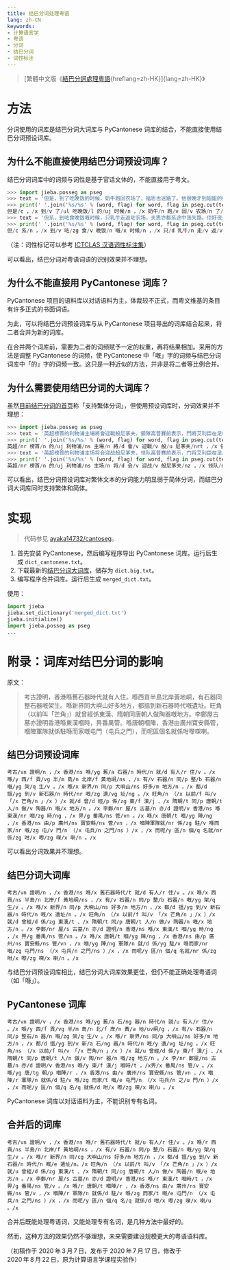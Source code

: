 ```yaml
---
title: 结巴分词处理粤语
lang: zh-CN
keywords:
- 计算语言学
- 粤语
- 分词
- 结巴分词
- 词性标注
---
```


> [繁體中文版《[結巴分詞處理粵語](hant/){hreflang=zh-HK}]{lang=zh-HK}》

# 方法

分词使用的词库是结巴分词大词库与 PyCantonese 词库的结合，不能直接使用结巴分词预设词库。

## 为什么不能直接使用结巴分词预设词库？

结巴分词词库中的词频与词性是基于官话文体的，不能直接用于粤文。

```python
>>> import jieba.posseg as pseg
>>> text = '但是，到了吃晚饭的时候，奶牛跑回农场了，福思也迷路了。他很晚才到姐姐的婚礼上，客人们已经在吃饭了。'
>>> print(' '.join('%s/%s' % (word, flag) for word, flag in pseg.cut(text)))
但是/c ，/x 到/v 了/ul 吃晚饭/l 的/uj 时候/n ，/x 奶牛/n 跑/v 回/v 农场/n 了/ul ，/x 福思/nr 也/d 迷路/n 了/ul 。/x 他/r 很/d 晚/tg 才/d 到/v 姐姐/n 的/uj 婚礼/n 上/f ，/x 客人/n 们/k 已经/d 在/p 吃饭/v 了/ul 。/x
>>> text = '但系，到咗食晚饭嘅时候，只乳牛走返咗农场，夫思亦都系途中荡失路。佢好夜先至到家姐嘅婚礼度，𠮶阵时啲客都已经喺度食紧饭啰。'
>>> print(' '.join('%s/%s' % (word, flag) for word, flag in pseg.cut(text)))
但/c 系/n ，/x 到/v 咗/zg 食/v 晚饭/n 嘅/x 时候/n ，/x 只/d 乳牛/n 走/v 返/v 咗/zg 农场/n ，/x 夫思/n 亦/d 都/d 系/v 途中/s 荡失路/i 。/x 佢/yg 好/a 夜/tg 先/d 至/p 到/v 家/q 姐/n 嘅/zg 婚礼/n 度/zg ，/x 𠮶/x 阵/ng 时/ng 啲/zg 客/ng 都/d 已经/d 喺/yg 度/q 食/v 紧/d 饭/n 啰/zg 。/x
```

（注：词性标记可以参考 [ICTCLAS 汉语词性标注集](https://gist.github.com/luw2007/6016931#ictclas-%E6%B1%89%E8%AF%AD%E8%AF%8D%E6%80%A7%E6%A0%87%E6%B3%A8%E9%9B%86)）

可以看出，结巴分词对粤语词语的识别效果并不理想。

## 为什么不能直接用 PyCantonese 词库？

PyCantonese 项目的语料库以对话语料为主，体裁较不正式，而粤文维基的条目有许多正式的书面词语。

为此，可以将结巴分词预设词库与从 PyCantonese 项目导出的词库结合起来，将二者合并为新的词库。

在合并两个词库前，需要为二者的词频赋予一定的权重，再将结果相加。采用的方法是调整 PyCantonese 的词频，使 PyCantonese 中「嘅」字的词频与结巴分词词库中「的」字的词频一致。这只是一种近似的方法，并非是将二者等比例合并。

## 为什么需要使用结巴分词的大词库？

虽然[目前结巴分词的首页](https://github.com/fxsjy/jieba/blob/67fa2e36e72f69d9134b8a1037b83fbb070b9775/README.md)称「支持繁体分词」，但使用预设词库时，分词效果并不理想：

```python
>>> import jieba.posseg as pseg
>>> text = '英超榜首的利物浦主場將會迎戰般尼茅夫，領隊高普賽前表示，門將艾利臣在足總盃對車路士的比賽中臀部肌肉受傷，今場以及下周中歐聯16強次回合對馬德里體育會的賽事，都肯定無法上陣。'
>>> print(' '.join('%s/%s' % (word, flag) for word, flag in pseg.cut(text)))
英超/nr 榜首/n 的/uj 利物浦/ns 主場/n 將/d 會/v 迎戰/v 般/u 尼茅夫/nrt ，/x 領隊/n 高普賽/nr 前/f 表示/v ，/x 門/n 將/d 艾利臣在足總/nr 盃/yg 對/p 車/n 路/n 士/ng 的/uj 比/p 賽/vn 中/f 臀部/n 肌肉/n 受傷/v ，/x 今/tg 場/q 以及/c 下周/t 中歐/ns 聯/v 16/m 強/a 次/q 回合/v 對/p 馬/nr 德里/ns 體育會/n 的/uj 賽事/n ，/x 都/d 肯定/v 無法上/l 陣/n 。/x
>>> text = '英超榜首的利物浦主场将会迎战般尼茅夫，领队高普赛前表示，门将艾利臣在足总杯对车路士的比赛中臀部肌肉受伤，今场以及下周中欧联16强次回合对马德里体育会的赛事，都肯定无法上阵。'
>>> print(' '.join('%s/%s' % (word, flag) for word, flag in pseg.cut(text)))
英超/nr 榜首/n 的/uj 利物浦/ns 主场/n 将/d 会/v 迎战/v 般尼茅夫/nz ，/x 领队/n 高普/nr 赛前/t 表示/v ，/x 门将/n 艾利臣/nr 在/p 足总杯/n 对/p 车路/n 士/ng 的/uj 比赛/vn 中/f 臀部/n 肌肉/n 受伤/v ，/x 今/tg 场/q 以及/c 下周/t 中欧/ns 联/v 16/m 强/a 次/q 回合/v 对/p 马德里/nr 体育/vn 会/v 的/uj 赛事/n ，/x 都/d 肯定/v 无法/n 上阵/v 。/x
```

可以看出，结巴分词预设词库对繁体文本的分词能力明显弱于简体分词，而结巴分词大词库同时支持繁体和简体。

# 实现

> 代码参见 [ayaka14732/cantoseg](https://github.com/ayaka14732/cantoseg/tree/main/build)。

1. 首先安装 PyCantonese，然后编写程序导出 PyCantonese 词库。运行后生成 `dict_cantonese.txt`。
1. 下载最新的[结巴分词大词库](https://raw.githubusercontent.com/fxsjy/jieba/master/extra_dict/dict.txt.big)，储存为 `dict.big.txt`。
1. 编写程序合并词库。运行后生成 `merged_dict.txt`。

使用：

```python
import jieba
jieba.set_dictionary('merged_dict.txt')
jieba.initialize()
import jieba.posseg as pseg
...
```

# 附录：词库对结巴分词的影响

原文：

> 考古證明，香港喺舊石器時代就有人住。喺西貢半島北岸黃地峒，有石器同整石器嘅架生。喺新界同大嶼山好多地方，都搵到新石器時代嘅遺址。旺角（以前叫「芒角」）就曾經係東漢、隋朝同唐朝人做陶器嘅地方。李鄭屋古墓亦證明香港喺東漢嗰時，畀番禺管。喺唐朝嗰陣，香港由廣州寶安縣管，嗰陣軍隊就係駐喺而家嘅屯門（屯兵之門），而呢區個名就係咁嚟㗎喇。

## 结巴分词预设词库

```
考古/vn 證明/n ，/x 香港/ns 喺/yg 舊/a 石器/n 時代/n 就/d 有人/r 住/v 。/x 喺/y 西/f 貢/vg 半/m 島/n 北岸/f 黃地峒/ns ，/x 有/v 石器/n 同/p 整/b 石器/n 嘅/yg 架/q 生/v 。/x 喺/x 新界/n 同/p 大嶼山/ns 好多/m 地方/n ，/x 都/d 搵/yg 到/v 新石器/n 時代/nr 嘅/zg 遺/vg 址/ng 。/x 旺角/n （/x 以前/f 叫/v 「/x 芒角/n 」/x ）/x 就/d 曾/d 經/p 係/zg 東/f 漢/j 、/x 隋朝/t 同/p 唐朝/t 人/n 做/v 陶器/n 嘅/x 地方/n 。/x 李鄭/nr 屋/s 古墓/n 亦/d 證明/v 香港/ns 喺東漢/nr 嗰/zg 時/ng ，/x 畀/g 番禺/ns 管/vn 。/x 喺/x 唐朝/t 嗰/yg 陣/ng ，/x 香港/ns 由/p 廣州/ns 寶安縣/ns 管/vn ，/x 嗰陣軍隊就/nr 係/zg 駐/v 喺而家/nr 嘅/zg 屯/v 門/n （/x 屯兵/n 之門/ns ）/x ，/x 而呢/y 區/n 個/q 名就/nr 係/zg 咁/x 嚟/zg 㗎/x 喇/n 。/x
```

可以看出分词效果并不理想。

## 结巴分词大词库

```
考古/vn 證明/n ，/x 香港/ns 喺/x 舊石器時代/t 就/d 有人/r 住/v 。/x 喺/x 西貢/ns 半島/n 北岸/f 黃地峒/ns ，/x 有/v 石器/n 同/p 整/b 石器/n 嘅/yg 架/q 生/v 。/x 喺/x 新界/n 同/p 大嶼山/ns 好多/m 地方/n ，/x 都/d 搵/yg 到/v 新石器/n 時代/n 嘅/x 遺址/n 。/x 旺角/n （/x 以前/f 叫/v 「/x 芒角/n 」/x ）/x 就/d 曾經/d 係/zg 東漢/t 、/x 隋朝/t 同/p 唐朝/t 人/n 做/v 陶器/n 嘅/x 地方/n 。/x 李鄭/nr 屋/s 古墓/n 亦/d 證明/n 香港/ns 喺/x 東漢/t 嗰/yg 時/ng ，/x 畀/g 番禺/ns 管/vn 。/x 喺/x 唐朝/t 嗰/yg 陣/ng ，/x 香港/ns 由/p 廣州/ns 寶安縣/ns 管/vn ，/x 嗰/yg 陣/ng 軍隊/n 就/d 係/yg 駐/v 喺而家/nr 嘅/zg 屯門/ns （/x 屯兵/n 之門/ns ）/x ，/x 而呢/y 區/n 個/q 名就/nr 係/zg 咁/x 嚟/zg 㗎/x 喇/n 。/x
```

与结巴分词预设词库相比，结巴分词大词库效果更佳，但仍不能正确处理粤语词（如「喺」）。

## PyCantonese 词库

```
考古/vn 證明/v ，/x 香港/ns 喺/yg 舊/a 石/ng 器/n 時代/n 就/u 有人/r 住/v 。/x 喺/y 西/f 貢/vg 半/m 島/n 北/f 岸/n 黃/a 地/uv峒/g ，/x 有/v 石器/n 同/p 整石/n 器/n 嘅/zg 架/q 生/v 。/x 喺/r 新界/ns 同/p 大嶼山/ns 好多/m 地方/n ，/x 都/d 搵/yg 到/v 新/a 石/ng 器/n 時代/n 嘅/y 遺/vg 址/ng 。/x 旺角/ns （/x 以前/f 叫/v 「/x 芒角/n 」/x ）/x 就/u 曾經/d 係/y 東/f 漢/j 、/x 隋朝/t 同/p 唐朝/t 人/n 做/v 陶/nr 器/n 嘅/zg 地方/n 。/x 李/nr 鄭屋/ns 古墓/n 亦/d 證明/v 香港/ns 喺/y 東/f 漢/j 嗰時/t ，/x畀/x 番禺/ns 管/v 。/x 喺/yg 唐/tg 朝/p 嗰陣/r ，/x 香港/ns 由/v 廣州/ns 寶安縣/ns 管/vn ，/x 嗰陣/r 軍隊/n 就係/d 駐/v 喺/zg 而家/t 嘅/e 屯門/n （/x 屯兵/n 之/u 門/n ）/x ，/x 而呢/y 區/n 個/q 名/q 就係/d 咁/x 嚟/zg 㗎/x 喇/u 。/x
```

PyCantonese 词库以对话语料为主，不能识别专有名词。

## 合并后的词库

```
考古/vn 證明/v ，/x 香港/ns 喺/r 舊石器時代/t 就/u 有人/r 住/v 。/x 喺/r 西貢/ns 半島/n 北岸/f 黃地峒/ns ，/x 有/v 石器/n 同/p 整/b 石器/n 嘅/yg 架/q 生/v 。/x 喺/r 新界/n 同/cg 大嶼山/ns 好多/m 地方/n ，/x 都/d 搵/yg 到/v 新石器/n 時代/n 嘅/e 遺址/n。/x 旺角/n （/x 以前/t 叫/v 「/x 芒角/n 」/x ）/x 就/u 曾經/d 係/zg 東漢/t 、/x 隋朝/t 同/cg 唐朝/t 人/n 做/v 陶器/n 嘅/e 地方/n 。/x 李鄭/nr 屋/s 古墓/n 亦/d 證明/v 香港/ns 喺/r 東漢/t 嗰時/t ，/x 畀/g 番禺/ns 管/v 。/x 喺/r 唐朝/t 嗰陣/r ，/x 香港/ns 由/v 廣州/ns 寶安縣/ns 管/v ，/x 嗰陣/r 軍隊/n 就係/d 駐/v 喺/zg 而家/t 嘅/e 屯門/n （/x 屯兵/n 之門/ns ）/x ，/x 而呢/y 區/n 個/q 名/q 就係/d 咁/x 嚟/zg 㗎/x 喇/u 。/x
```

合并后既能处理粤语词，又能处理专有名词，是几种方法中最好的。

然而，这种方法的效果仍然不够理想，未来需要建设规模更大的粤语语料库。

（初稿作于 2020&#8239;年&#8239;3&#8239;月&#8239;7&#8239;日，发布于 2020&#8239;年&#8239;7&#8239;月&#8239;17&#8239;日，修改于 2020&#8239;年&#8239;8&#8239;月&#8239;22&#8239;日，原为计算语言学课程实验作）
